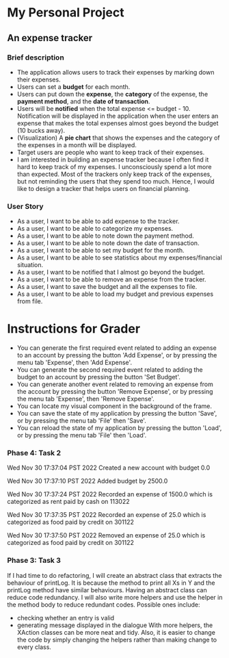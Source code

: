 # My Personal Project

## An expense tracker

### Brief description

- The application allows users to track their expenses by marking down their expenses. 
- Users can set a **budget** for each month. 
- Users can put down the **expense**, the **category** of the expense, the **payment method**, and the **date of transaction**. 
- Users will be **notified** when the total expense <= budget - 10. Notification will be displayed in the application when the user enters an expense that makes the total expenses almost goes beyond the budget (10 bucks away). 
- (Visualization) A **pie chart** that shows the expenses and the category of the expenses in a month will be displayed. 
- Target users are people who want to keep track of their expenses. 
- I am interested in building an expense tracker because I often find it hard to keep track of my expenses. I unconsciously spend a lot more than expected. Most of the trackers only keep track of the expenses, but not reminding the users that they spend too much. Hence, I would like to design a tracker that helps users on financial planning. 

### User Story
- As a user, I want to be able to add expense to the tracker. 
- As a user, I want to be able to categorize my expenses. 
- As a user, I want to be able to note down the payment method. 
- As a user, I want to be able to note down the date of transaction. 
- As a user, I want to be able to set my budget for the month. 
- As a user, I want to be able to see statistics about my expenses/financial situation. 
- As a user, I want to be notified that I almost go beyond the budget. 
- As a user, I want to be able to remove an expense from the tracker.
- As a user, I want to save the budget and all the expenses to file. 
- As a user, I want to be able to load my budget and previous expenses from file. 

# Instructions for Grader

- You can generate the first required event related to adding an expense to an account by pressing the button 'Add Expense', or by pressing the menu tab 'Expense', then 'Add Expense'.
- You can generate the second required event related to adding the budget to an account by pressing the button 'Set Budget'.
- You can generate another event related to removing an expense from the account by pressing the button 'Remove Expense', or by pressing the menu tab 'Expense', then 'Remove Expense'.
- You can locate my visual component in the background of the frame.
- You can save the state of my application by pressing the button 'Save', or by pressing the menu tab 'File' then 'Save'.
- You can reload the state of my application by pressing the button 'Load', or by pressing the menu tab 'File' then 'Load'.

### Phase 4: Task 2

Wed Nov 30 17:37:04 PST 2022
Created a new account with budget 0.0

Wed Nov 30 17:37:10 PST 2022
Added budget by 2500.0

Wed Nov 30 17:37:24 PST 2022
Recorded an expense of 1500.0 which is categorized as rent paid by cash on 113022

Wed Nov 30 17:37:35 PST 2022
Recorded an expense of 25.0 which is categorized as food paid by credit on 301122

Wed Nov 30 17:37:50 PST 2022
Removed an expense of 25.0 which is categorized as food paid by credit on 301122

### Phase 3: Task 3

If I had time to do refactoring, I will create an abstract class that extracts the behaviour of printLog. 
It is because the method to print all Xs in Y and the printLog method have similar behaviours. 
Having an abstract class can reduce code redundancy. 
I will also write more helpers and use the helper in the method body to reduce redundant codes. Possible ones include:
- checking whether an entry is valid
- generating message displayed in the dialogue 
With more helpers, the XAction classes can be more neat and tidy. 
Also, it is easier to change the code by simply changing the helpers rather than making change to every class. 
